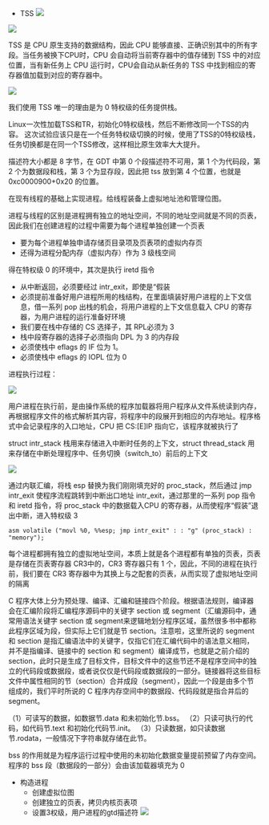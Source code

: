 - TSS
![](./asset/12-20-1.png)

![](./asset/12-20-2.png)

TSS 是 CPU 原生支持的数据结构，因此 CPU 能够直接、正确识别其中的所有字段。当任务被换下CPU时，CPU 会自动将当前寄存器中的值存储到 TSS 中的对应位置，当有新任务上 CPU 运行时，CPU会自动从新任务的 TSS 中找到相应的寄存器值加载到对应的寄存器中。

![](./asset/12-20-3.png)

我们使用 TSS 唯一的理由是为 0 特权级的任务提供栈。

Linux一次性加载TSS和TR，初始化0特权级栈，然后不断修改同一个TSS的内容。
这次试验应该只是在一个任务特权级切换的时候，使用了TSS的0特权级栈，任务切换都是在同一个TSS修改，这样相比原生效率大大提升。


描述符大小都是 8 字节，在 GDT 中第 0 个段描述符不可用，第 1 个为代码段，第 2 个为数据段和栈，第 3 个为显存段，因此把 tss 放到第 4 个位置，也就是 0xc0000900+0x20 的位置。

在现有线程的基础上实现进程。给线程装备上虚拟地址池和管理位图。


进程与线程的区别是进程拥有独立的地址空间，不同的地址空间就是不同的页表，因此我们在创建进程的过程中需要为每个进程单独创建一个页表
- 要为每个进程单独申请存储页目录项及页表项的虚拟内存页
- 还得为进程分配内存（虚拟内存）作为 3 级栈空间

得在特权级 0 的环境中，其次是执行 iretd 指令
- 从中断返回，必须要经过 intr_exit，即使是“假装
- 必须提前准备好用户进程所用的栈结构，在里面填装好用户进程的上下文信息，借一系列 pop 出栈的机会，将用户进程的上下文信息载入 CPU 的寄存器，为用户进程的运行准备好环境
- 我们要在栈中存储的 CS 选择子，其 RPL必须为 3
- 栈中段寄存器的选择子必须指向 DPL 为 3 的内存段
- 必须使栈中 eflags 的 IF 位为 1。
- 必须使栈中 eflags 的 IOPL 位为 0


进程执行过程：

![](./asset/12-22.png)

用户进程在执行前，是由操作系统的程序加载器将用户程序从文件系统读到内存，再根据程序文件的格式解析其内容，将程序中的段展开到相应的内存地址。程序格式中会记录程序的入口地址，CPU 把 CS:[E]IP 指向它，该程序就被执行了

struct intr_stack 栈用来存储进入中断时任务的上下文，struct thread_stack 用来存储在中断处理程序中、任务切换（switch_to）前后的上下文

![](./asset/12-23.png)


通过内联汇编，将栈 esp 替换为我们刚刚填充好的 proc_stack，然后通过 jmp intr_exit 使程序流程跳转到中断出口地址 intr_exit，通过那里的一系列 pop 指令和 iretd 指令，将 proc_stack 中的数据载入CPU 的寄存器，从而使程序“假装”退出中断，进入特权级 3

```
asm volatile ("movl %0, %%esp; jmp intr_exit" : : "g" (proc_stack) : "memory");
```

每个进程都拥有独立的虚拟地址空间，本质上就是各个进程都有单独的页表，页表是存储在页表寄存器 CR3中的，CR3 寄存器只有 1 个，因此，不同的进程在执行前，我们要在 CR3 寄存器中为其换上与之配套的页表，从而实现了虚拟地址空间的隔离


C 程序大体上分为预处理、编译、汇编和链接四个阶段。根据语法规则，编译器会在汇编阶段将汇编程序源码中的关键字 section 或 segment（汇编源码中，通常用语法关键字 section 或 segment来逻辑地划分程序区域，虽然很多书中都称此程序区域为段，但实际上它们就是节 section。注意啦，这里所说的 segment 和 section 是指汇编语法中的关键字，仅指它们在汇编代码中的语法意义相同，并不是指编译、链接中的 section 和 segment）编译成节，也就是之前介绍的 section，此时只是生成了目标文件，目标文件中的这些节还不是程序空间中的独立的代码段或数据段，或者说仅仅是代码段或数据段的一部分。链接器将这些目标文件中属性相同的节（section）合并成段（segment），因此一个段是由多个节组成的，我们平时所说的 C 程序内存空间中的数据段、代码段就是指合并后的 segment。

（1）可读写的数据，如数据节.data 和未初始化节.bss。
（2）只读可执行的代码，如代码节.text 和初始化代码节.init。
（3）只读数据，如只读数据节.rodata，一般情况下字符串就存储在此节。

bss 的作用就是为程序运行过程中使用的未初始化数据变量提前预留了内存空间。程序的 bss 段（数据段的一部分）会由该加载器填充为 0


- 构造进程
  - 创建虚拟位图
  - 创建独立的页表，拷贝内核页表项
  - 设置3权级，用户进程的gtd描述符
![](./asset/12-24.png)